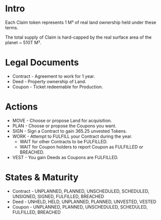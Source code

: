 # Intro
Each Claim token represents 1 M² of real land ownership held under these terms.

The total supply of Claim is hard-capped by the real surface area of the planet ~ 510T M².

# Legal Documents
- Contract - Agreement to work for 1 year.
- Deed - Property ownership of Land.
- Coupon - Ticket redeemable for Production.

# Actions
- MOVE - Choose or propose Land for acquisition.
- PLAN - Choose or propose the Coupons you want.
- SIGN - Sign a Contract to gain 365.25 unvested Tokens.
- WORK - Attempt to FULFILL your Contract during the year.
  - WAIT for other Contracts to be FULFILLED.
  - WAIT for Coupon holders to report Coupon as FULFILLED or BREACHED.
- VEST - You gain Deeds as Coupons are FULFILLED.

# States & Maturity
- Contract - UNPLANNED, PLANNED, UNSCHEDULED, SCHEDULED, UNSIGNED, SIGNED, FULFILLED, BREACHED
- Deed - UNHELD, HELD, UNPLANNED, PLANNED, UNVESTED, VESTED
- Coupon - UNPLANNED, PLANNED, UNSCHEDULED, SCHEDULED, FULFILLED, BREACHED

